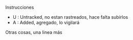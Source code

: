 Instrucciones
- U : Untracked, no estan rastreados, hace falta subirlos
- A : Added, agregado, lo vigilará

Otras cosas, una linea más